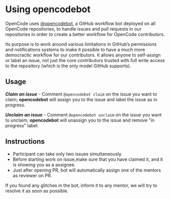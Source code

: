 # Using opencodebot
OpenCode uses [@opencodebot](https://github.com/opencodebot), a GitHub workflow bot deployed on all OpenCode repositories, to handle issues and pull requests in our repositories in order to create a better workflow for OpenCode contributors.

Its purpose is to work around various limitations in GitHub’s permissions and notifications systems to make it possible to have a much more democractic workflow for our contributors. It allows anyone to self-assign or label an issue, not just the core contributors trusted with full write access to the repository (which is the only model GitHub supports).

## Usage

 ***Claim an issue*** - Comment ```@opencodebot claim``` on the issue you want to claim; **opencodebot** will assign you to the issue and label the issue as in progress.
 
 ***Unclaim an issue*** - Comment ```@opencodebot unclaim``` on the issue you want to unclaim; **opencodebot** will unassign you to the issue and remove "in progress" label.
 
## Instructions
* Participant can take only two issues simultaneously.
* Before starting work on issue,make sure that you have claimed it, and it is showing you as a assignee. 
* Just after opening PR, bot will automatically assign one of the mentors as reviewer on PR.

If you found any glitches in the bot, inform it to any mentor, we will try to resolve it as soon as possible.
